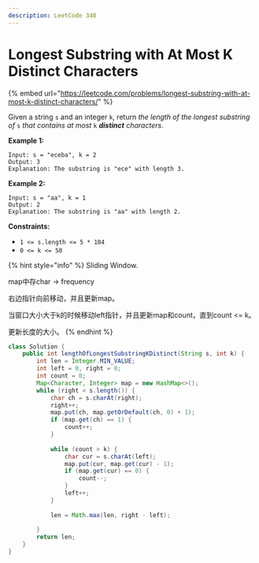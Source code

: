 ```yaml
---
description: LeetCode 340
---
```


# Longest Substring with At Most K Distinct Characters

{% embed url="https://leetcode.com/problems/longest-substring-with-at-most-k-distinct-characters/" %}



Given a string `s` and an integer `k`, return _the length of the longest substring of_ `s` _that contains at most_ `k` _**distinct** characters_.

**Example 1:**

```
Input: s = "eceba", k = 2
Output: 3
Explanation: The substring is "ece" with length 3.
```

**Example 2:**

```
Input: s = "aa", k = 1
Output: 2
Explanation: The substring is "aa" with length 2.
```

**Constraints:**

* `1 <= s.length <= 5 * 104`
* `0 <= k <= 50`

{% hint style="info" %}
Sliding Window.

map中存char -> frequency

右边指针向前移动，并且更新map。

当窗口大小大于k的时候移动left指针，并且更新map和count，直到count <= k。

更新长度的大小。
{% endhint %}

```java
class Solution {
    public int lengthOfLongestSubstringKDistinct(String s, int k) {
        int len = Integer.MIN_VALUE;
        int left = 0, right = 0;
        int count = 0;
        Map<Character, Integer> map = new HashMap<>();
        while (right < s.length()) {
            char ch = s.charAt(right);
            right++;
            map.put(ch, map.getOrDefault(ch, 0) + 1);
            if (map.get(ch) == 1) {
                count++;
            }
            
            while (count > k) {
                char cur = s.charAt(left);
                map.put(cur, map.get(cur) - 1);
                if (map.get(cur) == 0) {
                    count--;
                }
                left++;
            }
            
            len = Math.max(len, right - left);
            
        }
        return len;
    }
}
```
